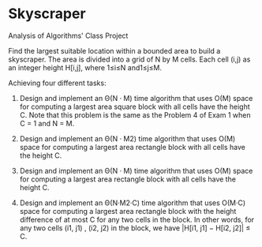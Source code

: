 # Skyscraper
Analysis of Algorithms' Class Project

Find the largest suitable location within a bounded area to build a skyscraper. The area is divided into a grid of N by M cells. Each cell (i,j) as an integer height H[i,j], where 1≤i≤N and1≤j≤M.

Achieving four different tasks:

1. Design and implement an Θ(N · M) time algorithm that uses O(M) space for computing a largest area square block with all cells have the height C. Note that this problem is the same as the Problem 4 of Exam 1 when C = 1 and N = M.

2. Design and implement an Θ(N · M2) time algorithm that uses O(M) space for computing a largest area rectangle block with all cells have the height C.

3. Design and implement an Θ(N · M) time algorithm that uses O(M) space for computing a largest area rectangle block with all cells have the height C.

4. Design and implement an Θ(N·M2·C) time algorithm that uses O(M·C) space for computing a largest area rectangle block with the height difference of at most C for any two cells in the block. In other words, for any two cells (i1, j1) , (i2, j2) in the block, we have |H[i1, j1] − H[i2, j2]| ≤ C.
